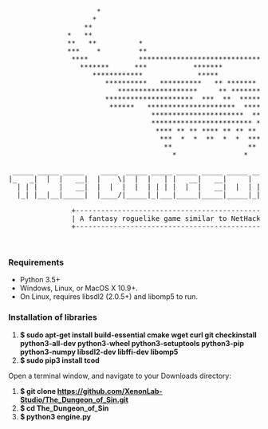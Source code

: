 <pre>
 
                     *                                                   *
                    *                                                     *
                  **                                                       **
              *   **                                                       **   *
              **   **          *                               *          **   **
              ***    *         **                             **         *    ***
               ****            *********************************            ****
                 *******      ***           *******           ***      *******
                    ************             *****             ************
                       **********   **********   ** *******   **********
                          *******************     ** ****************
                       *********************  ***  **  *****************
                        ******   *********************  ******   ******
                                  **********************  ***
                                  ************************ **
                                   **** ** ** **** ** ** **
                                    ***  *  *  **  *  *  ***
                                     **                  **
                                       *                *

 _____ _____ _____    ____  _____ _____ _____ _____ _____ _____    _____ _____    _____ _____ _____ 
|_   _|  |  |   __|  |    \|  |  |   | |   __|   __|     |   | |  |     |   __|  |   __|     |   | |
  | | |     |   __|  |  |  |  |  | | | |  |  |   __|  |  | | | |  |  |  |   __|  |__   |-   -| | | |
  |_| |__|__|_____|  |____/|_____|_|___|_____|_____|_____|_|___|  |_____|__|     |_____|_____|_|___|

               +----------------------------------------------------------------+
               | A fantasy roguelike game similar to NetHack and Dwarf Fortress |
               +----------------------------------------------------------------+
</pre>
<br>

### Requirements

- Python 3.5+ <br>
- Windows, Linux, or MacOS X 10.9+. <br>
- On Linux, requires libsdl2 (2.0.5+) and libomp5 to run. <br>

### Installation of libraries

1. **$ sudo apt-get install build-essential cmake wget curl git checkinstall python3-all-dev python3-wheel python3-setuptools python3-pip python3-numpy libsdl2-dev libffi-dev libomp5** <br>
2. **$ sudo pip3 install tcod** <br>

Open a terminal window, and navigate to your Downloads directory: <br>
1. **$ git clone https://github.com/XenonLab-Studio/The_Dungeon_of_Sin.git** <br>
2. **$ cd The_Dungeon_of_Sin** <br>
3. **$ python3 engine.py** <br>
